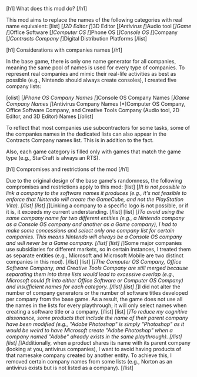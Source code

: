 [h1] What does this mod do? [/h1]

This mod aims to replace the names of the following categories with real name equivalent:
[list]
    [*]2D Editor
    [*]3D Editor
    [*]Antivirus
    [*]Audio tool
    [*]Game
    [*]Office Software
    [*]Computer OS
    [*]Phone OS
    [*]Console OS
    [*]Company
    [*]Contracts Company
    [*]Digital Distribution Platforms
[/list]

[h1] Considerations with companies names [/h1]

In the base game, there is only one name generator for all companies, meaning the same pool of names is used for every type of companies. To represent real companies and mimic their real-life activities as best as possible (e.g., Nintendo should always create consoles), I created five company lists:

[olist]
    [*]Phone OS Company Names
    [*]Console OS Company Names
    [*]Game Company Names
    [*]Antivirus Company Names
    [*]Computer OS Company, Office Software Company, and Creative Tools Company (Audio tool, 2D Editor, and 3D Editor) Names
[/olist]

To reflect that most companies use subcontractors for some tasks, some of the companies names in the dedicated lists can also appear in the Contracts Company names list. This is in addition to the fact.

Also, each game category is filled only with games that match the game type (e.g., StarCraft is always an RTS).

[h1] Compromises and restrictions of the mod [/h1] 

Due to the original design of the base game's randomness, the following compromises and restrictions apply to this mod:
[list]
    [*]It is not possible to link a company to the software names it produces (e.g., it's not feasible to enforce that Nintendo will create the GameCube, and not the PlayStation Vita).
[/list]
[list]
    [*]Linking a company to a specific logo is not possible, or if it is, it exceeds my current understanding.
[/list]
[list]
    [*]To avoid using the same company name for two different entities (e.g., a Nintendo company as a Console OS company and another as a Game company), I had to make some concessions and select only one company list for certain companies. This means Nintendo will always be a Console OS company and will never be a Game company.
[/list]
[list]
    [*]Some major companies use subsidiaries for different markets, so in certain instances, I treated them as separate entities (e.g., Microsoft and Microsoft Mobile are two distinct companies in this mod).
[/list]
[list]
    [*]The Computer OS Company, Office Software Company, and Creative Tools Company are still merged because separating them into three lists would lead to excessive overlap (e.g., Microsoft could fit into either Office Software or Computer OS Company) and insufficient names for each category.
[/list]
[list]
    [*]I did not alter the number of company generators or the number of software titles developed per company from the base game. As a result, the game does not use all the names in the lists for every playthrough; it will only select names when creating a software title or a company.
[/list]
[list]
    [*]To reduce my cognitive dissonance, some products that include the name of their parent company have been modified (e.g., "Adobe Photoshop" is simply "Photoshop" as it would be weird to have Microsoft create "Adobe Photoshop" when a company named "Adobe" already exists in the same playthrough).
[/list]
[list]
    [*]Additionally, when a product shares its name with its parent company (looking at you, antivirus companies), I want to avoid having products of that namesake company created by another entity. To achieve this, I removed certain company names from some lists (e.g., Norton as an antivirus exists but is not listed as a company).
[/list]